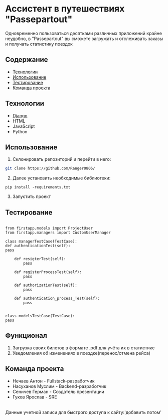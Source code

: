 # Ассистент в путешествиях "Passepartout"
Одновременно пользоваться десятками различных приложений крайне неудобно, в "Passepartout" вы сможете загружать и отслеживать заказы и получать статистику поездок

## Содержание
- [Технологии](#технологии)
- [Использование](#использование)
- [Тестирование](#тестирование)
- [Команда проекта](#команда-проекта)

## Технологии
- [Django](https://www.djangoproject.com//)
- HTML
- JavaScript
- Python

## Использование
1. Склонировать репозиторий и перейти в него:
```sh
git clone https://github.com/Ranger0806/
```
2. Далее установить необходимые библиотеки:
```
pip install -requirements.txt
```
3. Запустить проект

## Тестирование
```from django.test import TestCase

from firstapp.models import ProjectUser
from firstapp.managers import CustomUserManager

class managerTestCase(TestCase):
def authenticationTest(self):
pass

    def resigterTest(self):
        pass

    def registerProcessTest(self):
        pass

    def authorizationTest(self):
        pass

    def authentication_process_Test(self):
        pass


class modelsTestCase(TestCase):
pass
```
## Функционал
1. Загрузка своих билетов в формате .pdf для учёта их в статистике
2. Уведомления об изменениях в поездке(перенос/отмена рейса)

## Команда проекта

- Нечаев Антон - Fullstack-разработчик
- Насуханов Муслим - Backend-разработчик
- Сеничев Герман - Создатель презентации
- Гуков Ярослав - SRE
###### 
Данные учетной записи для быстрого доступа к сайту:'добавить потом'
